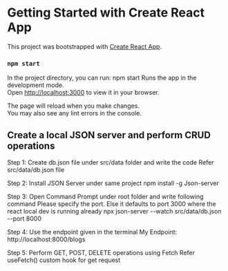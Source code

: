 # Getting Started with Create React App

This project was bootstrapped with [Create React App](https://github.com/facebook/create-react-app).

### `npm start`

In the project directory, you can run: npm start
Runs the app in the development mode.\
Open [http://localhost:3000](http://localhost:3000) to view it in your browser.

The page will reload when you make changes.\
You may also see any lint errors in the console.

## Create a local JSON server and perform CRUD operations

Step 1:
    Create db.json file under src/data folder and write the code
        Refer src/data/db.json file

Step 2:
    Install JSON Server under same project
        npm install -g Json-server 

Step 3:
    Open Command Prompt  under root folder and write following command
    Please specify the port. Else it defaults to port 3000 where the react local dev is running already
        npx json-server --watch src/data/db.json --port 8000

Step 4:
    Use the endpoint given in the terminal
        My Endpoint: http://localhost:8000/blogs

Step 5:
    Perform GET, POST, DELETE operations using Fetch
        Refer useFetch() custom hook for get request